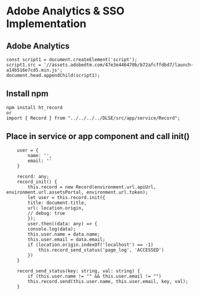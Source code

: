 # Adobe Analytics & SSO Implementation

## Adobe Analytics
    const script1 = document.createElement('script');
    script1.src = '//assets.adobedtm.com/47e3e446470b/b72afcffdbd7/launch-a14b516e7cd5.min.js';
    document.head.appendChild(script1);
## Install npm
    npm install ht_record
    or
    import { Record } from "../../../../DLSE/src/app/service/Record";

## Place in service or app component and call init()
```   
    user = {
        name: '',
        email: ''
    }
```
```
    record: any;
    record_init() {
        this.record = new Record(environment.url.apiUrl, environment.url.assetsPortal, environment.url.token);
        let user = this.record.init({
        title: document.title,
        url: location.origin,
        // debug: true 
        });
        user.then((data: any) => {
        console.log(data);
        this.user.name = data.name;
        this.user.email = data.email;
        if (location.origin.indexOf('localhost') == -1)
            this.record_send_status('page_log', 'ACCESSED')
        })
    }

    record_send_status(key: string, val: string) {
        if (this.user.name != "" && this.user.email != "")
        this.record.send(this.user.name, this.user.email, key, val);
    }
```
